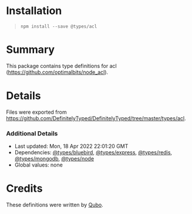 # Installation
> `npm install --save @types/acl`

# Summary
This package contains type definitions for acl (https://github.com/optimalbits/node_acl).

# Details
Files were exported from https://github.com/DefinitelyTyped/DefinitelyTyped/tree/master/types/acl.

### Additional Details
 * Last updated: Mon, 18 Apr 2022 22:01:20 GMT
 * Dependencies: [@types/bluebird](https://npmjs.com/package/@types/bluebird), [@types/express](https://npmjs.com/package/@types/express), [@types/redis](https://npmjs.com/package/@types/redis), [@types/mongodb](https://npmjs.com/package/@types/mongodb), [@types/node](https://npmjs.com/package/@types/node)
 * Global values: none

# Credits
These definitions were written by [Qubo](https://github.com/tkQubo).
